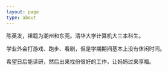 ```yaml
---
layout: page
type: about
---
```


陈英发，祖籍为潮州和东莞。清华大学计算机大三本科生。

学业外会打游戏、跑步、看剧，但是学期期间基本上没有休闲时间。

希望日后能读研，然后出来找份很好的工作，让妈妈过来享福。